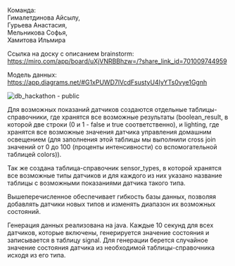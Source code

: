 Команда:  
Гималетдинова Айсылу,  
Гурьева Анастасия,  
Мельникова Софья,  
Хамитова Ильмира  

Ссылка на доску с описанием brainstorm:  
https://miro.com/app/board/uXjVNRBBhzw=/?share_link_id=701009744959

Модель данных:  
https://app.diagrams.net/#G1xPUWD7lVcdFsustyU4IyYTs0vye1Ggnh

![db_hackathon - public](https://github.com/ilmiraKhamitova/db_hackathon/assets/113762897/f59385b9-3771-41a1-be5c-4dc7de76b357)
  

Для возможных показаний датчиков создаются отдельные таблицы-справочники, где хранятся все возможные результаты (boolean_result, в которой две строки (0 и 1 - false и true соответственно), и lighting, где хранятся все возможные значения датчика управления домашним освещением (для заполнения этой таблицы мы выполнили cross join значений от 0 до 100 (проценты интенсивности) со вспомогательной таблицей colors)).  
  
Так же создана таблица-справочник sensor_types, в которой хранятся все возможные типы датчиков и для каждого из них указано название таблицы с возможными показаниями датчика такого типа.  
  
Вышеперечисленное обеспечивает гибкость базы данных, позволяя добавлять датчики новых типов и изменять диапазон их возможных состояний.  
  
Генерация данных реализована на java. Каждые 10 секунд для всех датчиков, которые включены, генерируется значение состояния и записывается в таблицу signal. Для генерации берется случайное значение состояния датчика из необходимой таблицы-справочника исходя из его типа. 

